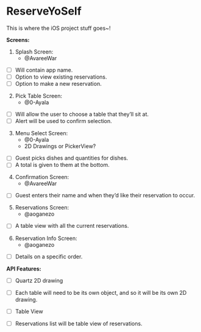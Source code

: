 # ReserveYoSelf
This is where the iOS project stuff goes~!

**Screens:**
1. Splash Screen:
	* @AvareeWar
- [ ] Will contain app name.
- [ ] Option to view existing reservations.
- [ ] Option to make a new reservation.
2. Pick Table Screen:
	* @0-Ayala
- [ ] Will allow the user to choose a table that they’ll sit at.
- [ ] Alert will be used to confirm selection.
3. Menu Select Screen:
	* @0-Ayala
	* 2D Drawings or PickerView?
- [ ] Guest picks dishes and quantities for dishes. 
- [ ] A total is given to them at the bottom. 
4. Confirmation Screen:
	* @AvareeWar
- [ ] Guest enters their name and when they’d like their reservation to occur. 
5. Reservations Screen:
	* @aoganezo
- [ ] A table view with all the current reservations.
6. Reservation Info Screen:
	* @aoganezo
- [ ] Details on a specific order.





**API Features:**
- [ ] Quartz 2D drawing
- [ ] Each table will need to be its own object, and so it will be its own 2D drawing. 
- [ ] Table View
- [ ] Reservations list will be table view of reservations.

